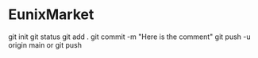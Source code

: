 # EunixMarket
git init
git status
git add .
git commit -m "Here is the comment"
git push -u origin main   or   git push





